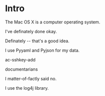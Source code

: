 # Intro

The Mac OS X is a computer operating system.

I've definately done okay.

Definately -- that's a good idea.

I use Pyyaml and Pyjson for my data.

ac-sshkey-add

documentarians

I matter-of-factly said no.

I use the log4j library.
